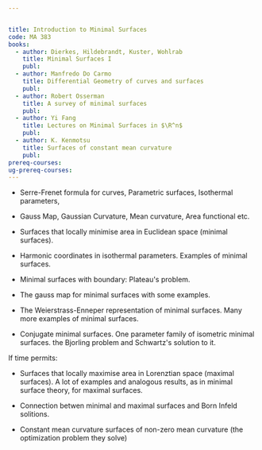 ```yaml
---


title: Introduction to Minimal Surfaces
code: MA 383
books:
  - author: Dierkes, Hildebrandt, Kuster, Wohlrab
    title: Minimal Surfaces I
    publ:
  - author: Manfredo Do Carmo
    title: Differential Geometry of curves and surfaces
    publ:
  - author: Robert Osserman
    title: A survey of minimal surfaces
    publ:
  - author: Yi Fang
    title: Lectures on Minimal Surfaces in $\R^n$
    publ:
  - author: K. Kenmotsu
    title: Surfaces of constant mean curvature
    publ:
prereq-courses: 
ug-prereq-courses: 
---
```



* Serre-Frenet formula for curves, Parametric surfaces, Isothermal parameters,
* Gauss Map, Gaussian Curvature, Mean curvature, Area functional etc.

* Surfaces that locally minimise area in Euclidean space (minimal surfaces).
* Harmonic coordinates in isothermal parameters. Examples of minimal surfaces.

* Minimal surfaces with boundary: Plateau's problem.

* The gauss map for minimal surfaces with some examples.

* The Weierstrass-Enneper representation of minimal surfaces. Many more examples
of minimal surfaces.

* Conjugate minimal surfaces. One parameter family of isometric minimal surfaces.
the Bjorling problem and Schwartz's solution to it.

If time permits:

* Surfaces that locally maximise area in Lorenztian space (maximal surfaces). A
lot of examples and analogous results, as in minimal surface theory, for
maximal surfaces.

* Connection betwen minimal and maximal surfaces and Born Infeld solitions.
* Constant mean curvature surfaces of non-zero mean curvature (the optimization
problem they solve)
 
